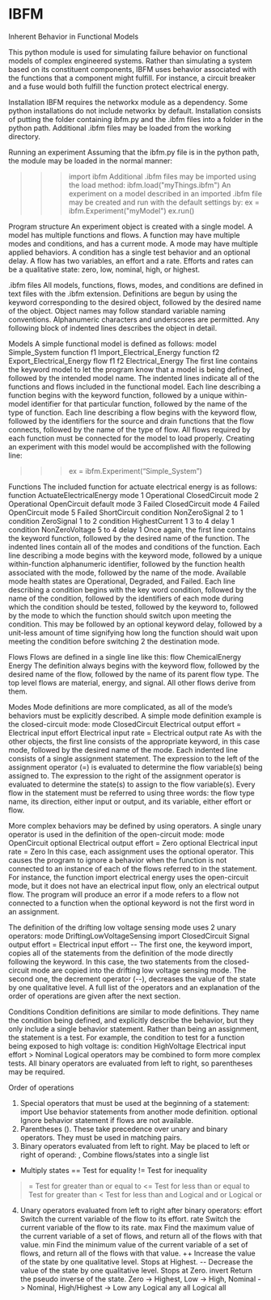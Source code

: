 # IBFM
Inherent Behavior in Functional Models

This python module is used for simulating failure behavior on functional models of complex engineered systems. Rather than simulating a system based on its constituent components, IBFM uses behavior associated with the functions that a component might fulfill. For instance, a circuit breaker and a fuse would both fulfill the function protect electrical energy.

Installation
IBFM requires the networkx module as a dependency. Some python installations do not include networkx by default. Installation consists of putting the folder containing ibfm.py and the .ibfm files into a folder in the python path. Additional .ibfm files may be loaded from the working directory.

Running an experiment
Assuming that the ibfm.py file is in the python path, the module may be loaded in the normal manner:
>>>import ibfm
Additional .ibfm files may be imported using the load method:
>>>ibfm.load("myThings.ibfm")
An experiment on a model described in an imported .ibfm file may be created and run with the default settings by:
>>>ex = ibfm.Experiment("myModel")
>>>ex.run()

Program structure
An experiment object is created with a single model. A model has multiple functions and flows. A function may have multiple modes and conditions, and has a current mode. A mode may have multiple applied behaviors. A condition has a single test behavior and an optional delay. A flow has two variables, an effort and a rate. Efforts and rates can be a qualitative state: zero, low, nominal, high, or highest.

.ibfm files
All models, functions, flows, modes, and conditions are defined in text files with the .ibfm extension. Definitions are begun by using the keyword corresponding to the desired object, followed by the desired name of the object. Object names may follow standard variable naming conventions. Alphanumeric characters and underscores are permitted. Any following block of indented lines describes the object in detail.

Models
A simple functional model is defined as follows:
model Simple_System 
    function f1 Import_Electrical_Energy
    function f2 Export_Electrical_Energy
    flow f1 f2 Electrical_Energy
The first line contains the keyword model to let the program know that a model is being defined, followed by the intended model name. The indented lines indicate all of the functions and flows included in the functional model. Each line describing a function begins with the keyword function, followed by a unique within-model identifier for that particular function, followed by the name of the type of function. Each line describing a flow begins with the keyword flow, followed by the identifiers for the source and drain functions that the flow connects, followed by the name of the type of flow. All flows required by each function must be connected for the model to load properly.
Creating an experiment with this model would be accomplished with the following line:
>>>ex = ibfm.Experiment(“Simple_System”)

Functions
The included function for actuate electrical energy is as follows: 
function ActuateElectricalEnergy
    mode 1 Operational ClosedCircuit
    mode 2 Operational OpenCircuit default
    mode 3 Failed ClosedCircuit
    mode 4 Failed OpenCircuit
    mode 5 Failed ShortCircuit
    condition NonZeroSignal 2 to 1
    condition ZeroSignal 1 to 2
    condition HighestCurrent 1 3 to 4 delay 1
    condition NonZeroVoltage 5 to 4 delay 1
Once again, the first line contains the keyword function, followed by the desired name of the function. The indented lines contain all of the modes and conditions of the function. Each line describing a mode begins with the keyword mode, followed by a unique within-function alphanumeric identifier, followed by the function health associated with the mode, followed by the name of the mode.  Available mode health states are Operational, Degraded, and Failed. Each line describing a condition begins with the key word condition, followed by the name of the condition, followed by the identifiers of each mode during which the condition should be tested, followed by the keyword to, followed by the mode to which the function should switch upon meeting the condition. This may be followed by an optional keyword delay, followed by a unit-less amount of time signifying how long the function should wait upon meeting the condition before switching 2 the destination mode.

Flows
Flows are defined in a single line like this:
flow ChemicalEnergy Energy
The definition always begins with the keyword flow, followed by the desired name of the flow, followed by the name of its parent flow type. The top level flows are material, energy, and signal. All other flows derive from them. 

Modes
Mode definitions are more complicated, as  all of the mode’s behaviors must be explicitly described. A simple mode definition example is the closed-circuit mode:
mode ClosedCircuit
    Electrical output effort = Electrical input effort
    Electrical input rate = Electrical output rate
As with the other objects, the first line consists of the appropriate keyword, in this case mode, followed by the desired name of the mode. Each indented line consists of a single assignment statement. The expression to the left of the assignment operator (=) is evaluated to determine the flow variable(s) being assigned to. The expression to the right of the assignment operator is evaluated to determine the state(s) to assign to the flow variable(s). Every flow in the statement must be referred to using three words: the flow type name, its direction, either input or output, and its variable, either effort or flow. 

More complex behaviors may be defined by using operators. A single unary operator is used in the definition of the open-circuit mode:
mode OpenCircuit
    optional Electrical output effort = Zero
    optional Electrical input rate = Zero
In this case, each assignment uses the optional operator. This causes the program to ignore a behavior when the function is not connected to an instance of each of the flows referred to in the statement. For instance, the function import electrical energy uses the open-circuit mode, but it does not have an electrical input flow, only an electrical output flow. The program will produce an error if a mode refers to a flow not connected to a function when the optional keyword is not the first word in an assignment.

The definition of the drifting low voltage sensing mode uses 2 unary operators:
mode DriftingLowVoltageSensing
    import ClosedCircuit
    Signal output effort = Electrical input effort --
The first one, the keyword import, copies all of the statements from the definition of the mode directly following the keyword. In this case, the two statements from the closed-circuit mode are copied into the drifting low voltage sensing mode. The second one, the decrement operator (--), decreases the value of the state by one qualitative level. A full list of the operators and an explanation of the order of operations are given after the next section.

Conditions
Condition definitions are similar to mode definitions. They name the condition being defined, and explicitly describe the behavior, but they only include a single behavior statement. Rather than being an assignment, the statement is a test. For example, the condition to test for a function being exposed to high voltage is:
condition HighVoltage
    Electrical input effort > Nominal
Logical operators may be combined to form more complex tests. All binary operators are evaluated from left to right, so parentheses may be required.

Order of operations 
1) Special operators that must be used at the beginning of a statement: 
import Use behavior statements from another mode definition.
optional Ignore behavior statement if flows are not available.
2) Parentheses (). These take precedence over unary and binary operators. They must be used in matching pairs.
3) Binary operators evaluated from left to right. May be placed to left or right of operand:
, Combine flows/states into a single list
* Multiply states
== Test for equality
!= Test for inequality
>= Test for greater than or equal to 
<= Test for less than or equal to 
> Test for greater than 
< Test for less than 
and Logical and
or Logical or
4) Unary operators evaluated from left to right after binary operators: 
effort Switch the current variable of the flow to its effort.
rate Switch the current variable of the flow to its rate.
max Find the maximum value of the current variable of a set of flows, and return all of the flows with that value. 
min Find the minimum value of the current variable of a set of flows, and return all of the flows with that value.
++ Increase the value of the state by one qualitative level. Stops at Highest. 
-- Decrease the value of the state by one qualitative level. Stops at Zero.
invert Return the pseudo inverse of the state. Zero -> Highest, Low -> High, Nominal -> Nominal, High/Highest -> Low
any Logical any
all Logical all
